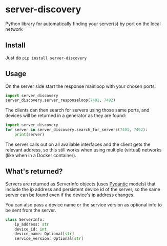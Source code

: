 # server-discovery

Python library for automatically finding your server(s) by port on the local network


## Install

Just do `pip install server-discovery`


## Usage

On the server side start the response mainloop with your chosen ports:
```python
import server_discovery
server_discovery.server_responseloop(7491, 7492)
```

The clients can then search for servers using those same ports, and devices will be returned in a generator as they are found:

```python
import server_discovery
for server in server_discovery.search_for_servers(7491, 7492):
    print(server)
```

The server calls out on all available interfaces and the client gets the relevant address, so this still works when using multiple (virtual) networks (like when in a Docker container).


## What's returned?

Servers are returned as ServerInfo objects (uses [Pydantic](https://docs.pydantic.dev) models) that include the ip address and persistent device id of the server, so the same server can be found even if the device's ip address changes.

You can also pass a device name or the service version as optional info to be sent from the server.

```python
class ServerInfo:
    ip_address: str
    device_id: int
    device_name: Optional[str]
    service_version: Optional[str]
```